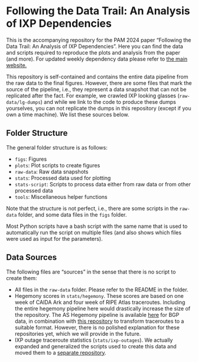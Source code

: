 # Following the Data Trail: An Analysis of IXP Dependencies

This is the accompanying repository for the PAM 2024 paper “Following the Data Trail: An
Analysis of IXP Dependencies”. Here you can find the data and scripts required to
reproduce the plots and analysis from the paper (and more). For updated weekly dependency data
please refer to [the main website.](https://internethealthreport.github.io/ixp-dependency/)

This repository is self-contained and contains the entire data pipeline from the raw
data to the final figures. However, there are some files that mark the source of the
pipeline, i.e., they represent a data snapshot that can not be replicated after the
fact. For example, we crawled IXP looking glasses (`raw-data/lg-dumps`) and while we
link to the code to produce these dumps yourselves, you can not replicate the dumps in
this repository (except if you own a time machine). We list these sources below.

## Folder Structure

The general folder structure is as follows:

- `figs`: Figures
- `plots`: Plot scripts to create figures
- `raw-data`: Raw data snapshots
- `stats`: Processed data used for plotting
- `stats-script`: Scripts to process data either from raw data or from other processed data
- `tools`: Miscellaneous helper functions

Note that the structure is not perfect, i.e., there are some scripts in the `raw-data`
folder, and some data files in the `figs` folder.

Most Python scripts have a bash script with the same name that is used to automatically
run the script on multiple files (and also shows which files were used as input for the
parameters).

## Data Sources

The following files are “sources” in the sense that there is no script to create them:

- All files in the `raw-data` folder. Please refer to the README in the folder.
- Hegemony scores in `stats/hegemony`. These scores are based on one week of CAIDA Ark
  and four week of RIPE Atlas traceroutes. Including the entire hegemony pipeline here
  would drastically increase the size of the repository. The AS Hegemony pipeline is
  available [here](https://github.com/InternetHealthReport/as-hegemony) for BGP data, in
  combination with [this
  repository](https://github.com/InternetHealthReport/network-dependency) to transform
  traceroutes to a suitable format. However, there is no polished explanation for these
  repositories yet, which we will provide in the future.
- IXP outage traceroute statistics (`stats/ixp-outages`). We actually expanded and
  generalized the scripts used to create this data and moved them to a [separate
  repository](https://github.com/m-appel/atlas-traceroute-outage-inspector).
